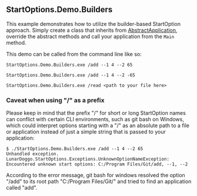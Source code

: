 ﻿## StartOptions.Demo.Builders
This example demonstrates how to utilize the builder-based StartOption approach. Simply create a class that inherits from [AbstractApplication](https://github.com/lunardoggo/StartOptions/wiki/AbstractApplication), override the abstract methods and call your application from the `Main` method.

This demo can be called from the command line like so:
```
StartOptions.Demo.Builders.exe /add --1 4 --2 65
```
```
StartOptions.Demo.Builders.exe /add --1 4 --2 -65
```
```
StartOptions.Demo.Builders.exe /read <path to your file here>
```

### Caveat when using "/" as a prefix
Please keep in mind that the prefix "/" for short or long StartOption names can conflict with certain CLI environments, such as git bash on Windows, which could interpret options starting with a "/" as an absolute path to a file or application instead of just a simple string that is passed to your application:
```
$ ./StartOptions.Demo.Builders.exe /add --1 4 --2 65
Unhandled exception. LunarDoggo.StartOptions.Exceptions.UnknownOptionNameException: Encountered unknown start options: C:/Program Files/Git/add, --1, --2
```
According to the error message, git bash for windows resolved the option "/add" to its root path "C:/Program Files/Git/" and tried to find an application called "add".